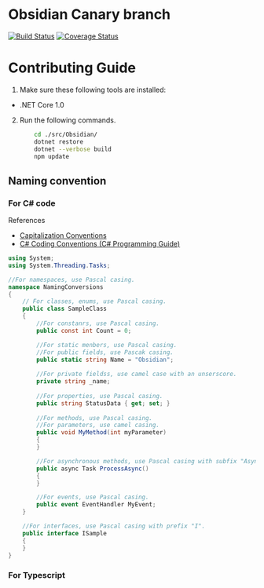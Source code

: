 # Obsidian Canary branch
[![Build Status](https://travis-ci.org/ZA-PT/Obsidian.svg?branch=canary)](https://travis-ci.org/ZA-PT/Obsidian)
[![Coverage Status](https://coveralls.io/repos/github/ZA-PT/Obsidian/badge.svg?branch=front-end-tests)](https://coveralls.io/github/ZA-PT/Obsidian?branch=front-end-tests)
# Contributing Guide
1. Make sure these following tools are installed:
  - .NET Core 1.0
2. Run the following commands.

    ```bash
        cd ./src/Obsidian/
        dotnet restore
        dotnet --verbose build
        npm update
    ```
## Naming convention

### For C# code

References
- [Capitalization Conventions](https://msdn.microsoft.com/en-us/library/ms229043.aspx)
- [C# Coding Conventions (C# Programming Guide)](https://msdn.microsoft.com/en-us/library/ff926074.aspx)

``` C# 
using System;
using System.Threading.Tasks;

//For namespaces, use Pascal casing.
namespace NamingConversions
{
    // For classes, enums, use Pascal casing.
    public class SampleClass
    {
        //For constanrs, use Pascal casing.
        public const int Count = 0;

        //For static menbers, use Pascal casing.
        //For public fields, use Pascak casing.
        public static string Name = "Obsidian";
        
        //For private fieldss, use camel case with an unserscore.
        private string _name;
        
        //For properties, use Pascal casing.
        public string StatusData { get; set; }
        
        //For methods, use Pascal casing.
        //For parameters, use camel casing.
        public void MyMethod(int myParameter)
        {
        }

        //For asynchronous methods, use Pascal casing with subfix "Async".
        public async Task ProcessAsync()
        {
        }

        //For events, use Pascal casing.
        public event EventHandler MyEvent;
    }

    //For interfaces, use Pascal casing with prefix "I".
    public interface ISample
    {
    }
}
```
### For Typescript